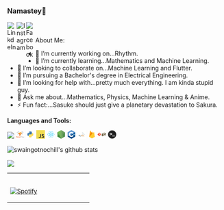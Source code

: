 ### Namastey🙏 

<a href="https://www.linkedin.com/in/snroshan/">
  <img align="left" alt="LinkdeIn" width="22px" src="https://cdn.jsdelivr.net/npm/simple-icons@v3/icons/linkedin.svg" />
</a>
<a href="https://www.instagram.com/_snroshan/">
  <img align="left" alt="Instagram" width="22px" src="https://cdn.jsdelivr.net/npm/simple-icons@v3/icons/instagram.svg" />
</a>
<a href="https://www.facebook.com/roshan.swain.980/">
  <img align="left" alt="Facebook" width="22px" src="https://cdn.jsdelivr.net/npm/simple-icons@v3/icons/facebook.svg" />
</a>

</br>
</br>
About Me:  

- 🔭 I’m currently working on...Rhythm.
- 🌱 I’m currently learning...Mathematics and Machine Learning.
- 👯 I’m looking to collaborate on...Machine Learning and Flutter.
- 💼 I’m pursuing a Bachelor's degree in Electrical Engineering.
- 🤔 I’m looking for help with...pretty much everything. I am kinda stupid guy.
- 💬 Ask me about...Mathematics, Physics, Machine Learning & Anime.
- ⚡ Fun fact:...Sasuke should just give a planetary devastation to Sakura.

**Languages and Tools:**  

<code><img height="20" src="https://pytorch.org/assets/images/pytorch-logo.png"></code>
<code><img height="20" src="https://raw.githubusercontent.com/github/explore/80688e429a7d4ef2fca1e82350fe8e3517d3494d/topics/tensorflow/tensorflow.png"></code>
<code><img height="20" src="https://raw.githubusercontent.com/github/explore/80688e429a7d4ef2fca1e82350fe8e3517d3494d/topics/python/python.png"></code>
<code><img height="20" src="https://raw.githubusercontent.com/github/explore/80688e429a7d4ef2fca1e82350fe8e3517d3494d/topics/javascript/javascript.png"></code>
<code><img height="20" src="https://raw.githubusercontent.com/github/explore/80688e429a7d4ef2fca1e82350fe8e3517d3494d/topics/react/react.png"></code>
<code><img height="20" src="https://raw.githubusercontent.com/github/explore/80688e429a7d4ef2fca1e82350fe8e3517d3494d/topics/nodejs/nodejs.png"></code>
<code><img height="20" src="https://raw.githubusercontent.com/github/explore/80688e429a7d4ef2fca1e82350fe8e3517d3494d/topics/cpp/cpp.png"></code>
<code><img height="20" src="https://raw.githubusercontent.com/github/explore/80688e429a7d4ef2fca1e82350fe8e3517d3494d/topics/mysql/mysql.png"></code>
<code><img height="20" src="https://raw.githubusercontent.com/github/explore/80688e429a7d4ef2fca1e82350fe8e3517d3494d/topics/firebase/firebase.png"></code>
<code><img height="20" src="https://raw.githubusercontent.com/github/explore/80688e429a7d4ef2fca1e82350fe8e3517d3494d/topics/git/git.png"></code>
<code><img height="20" src="https://raw.githubusercontent.com/github/explore/80688e429a7d4ef2fca1e82350fe8e3517d3494d/topics/terminal/terminal.png"></code>


![swaingotnochill's github stats](https://github-readme-stats.vercel.app/api?username=swaingotnochill&show_icons=true&hide_border=true)

  <img align="center" src="https://github-readme-stats.vercel.app/api/top-langs/?username=swaingotnochill&hide=html,css&layout=compact" />


<table width="80%"> 
  <tr>
  <td width="40%">
      
&nbsp; <br> [![Spotify](https://novatorem.vercel.app/api/spotify)](https://open.spotify.com/playlist/37i9dQZF1DX6XceWZP1znY)

  </td>
  </table>

[//]: <> (The `&nbsp;` is to have Aphelion take up more space)


